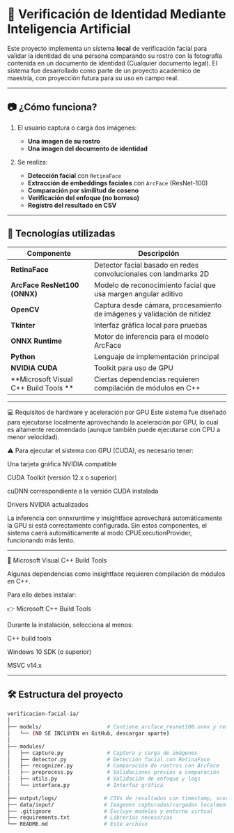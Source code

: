 # 🔐 Verificación de Identidad Mediante Inteligencia Artificial

Este proyecto implementa un sistema **local** de verificación facial para validar la identidad de una persona comparando su rostro con la fotografía contenida en un documento de identidad (Cualquier documento legal). El sistema fue desarrollado como parte de un proyecto académico de maestría, con proyección futura para su uso en campo real.

---

## 📷 ¿Cómo funciona?

1. El usuario captura o carga dos imágenes:
   - **Una imagen de su rostro**
   - **Una imagen del documento de identidad**

2. Se realiza:
   - **Detección facial** con `RetinaFace`
   - **Extracción de embeddings faciales** con `ArcFace` (ResNet-100)
   - **Comparación por similitud de coseno**
   - **Verificación del enfoque (no borroso)**
   - **Registro del resultado en CSV**

---

## 🧠 Tecnologías utilizadas

| Componente | Descripción |
|-----------|-------------|
| **RetinaFace** | Detector facial basado en redes convolucionales con landmarks 2D |
| **ArcFace ResNet100 (ONNX)** | Modelo de reconocimiento facial que usa margen angular aditivo |
| **OpenCV** | Captura desde cámara, procesamiento de imágenes y validación de nitidez |
| **Tkinter** | Interfaz gráfica local para pruebas |
| **ONNX Runtime** | Motor de inferencia para el modelo ArcFace |
| **Python** | Lenguaje de implementación principal |
| **NVIDIA CUDA** | Toolkit para uso de GPU |
| **Microsoft Visual C++ Build Tools ** | Ciertas dependencias requieren compilación de módulos en C++ | 

---

💻 Requisitos de hardware y aceleración por GPU
Este sistema fue diseñado para ejecutarse localmente aprovechando la aceleración por GPU, lo cual es altamente recomendado (aunque también puede ejecutarse con CPU a menor velocidad).

⚠️ Para ejecutar el sistema con GPU (CUDA), es necesario tener:

Una tarjeta gráfica NVIDIA compatible

CUDA Toolkit (versión 12.x o superior)

cuDNN correspondiente a la versión CUDA instalada

Drivers NVIDIA actualizados

La inferencia con onnxruntime y insightface aprovechará automáticamente la GPU si está correctamente configurada.
Sin estos componentes, el sistema caerá automáticamente al modo CPUExecutionProvider, funcionando más lento.

---

🔧 Microsoft Visual C++ Build Tools

Algunas dependencias como insightface requieren compilación de módulos en C++.

Para ello debes instalar:

👉 Microsoft C++ Build Tools

Durante la instalación, selecciona al menos:

C++ build tools

Windows 10 SDK (o superior)

MSVC v14.x

---

## 🛠️ Estructura del proyecto

```bash
verificacion-facial-ia/
│
├── models/                     # Contiene arcface_resnet100.onnx y retinaface_resnet50.pth
│   └── (NO SE INCLUYEN en GitHub, descargar aparte)
│
├── modules/
│   ├── capture.py              # Captura y carga de imágenes
│   ├── detector.py             # Detección facial con RetinaFace
│   ├── recognizer.py           # Comparación de rostros con ArcFace
│   ├── preprocess.py           # Validaciones previas a comparación
│   ├── utils.py                # Validación de enfoque y logs
│   └── interface.py            # Interfaz gráfica
│
├── output/logs/               # CSVs de resultados con timestamp, score y match
├── data/input/                # Imágenes capturadas/cargadas localmente
├── .gitignore                 # Excluye modelos y entorno virtual
├── requirements.txt           # Librerías necesarias
└── README.md                  # Este archivo
